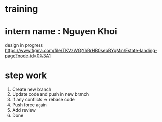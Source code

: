 # training
# intern name : Nguyen Khoi
design in progress
https://www.figma.com/file/TKVzWGjYhRrHB0sebBYgMm/Estate-landing-page?node-id=0%3A1

# step work
1. Create new branch
2. Update code and push in new branch
2. If any conflicts => rebase code
4. Push force again
5. Add review
6. Done
